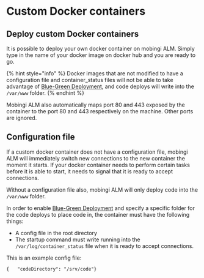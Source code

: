 # Custom Docker containers

## Deploy custom Docker containers

It is possible to deploy your own docker container on mobingi ALM. Simply type in the name of your docker image on docker hub and you are ready to go.

{% hint style="info" %}
Docker images that are not modified to have a configuration file and container\_status files will not be able to take advantage of [Blue-Green Deployment](https://docs2.mobingi.com/v/v2/guides-and-tutorials/others/blue-green-deployment), and code deploys will write into the `/var/www` folder.
{% endhint %}

Mobingi ALM also automatically maps port 80 and 443 exposed by the container to the port 80 and 443 respectively on the machine. Other ports are ignored.  


## Configuration file

If a custom docker container does not have a configuration file, mobingi ALM will immediately switch new connections to the new container the moment it starts. If your docker container needs to perform certain tasks before it is able to start, it needs to signal that it is ready to accept connections.

Without a configuration file also, mobingi ALM will only deploy code into the `/var/www` folder.

In order to enable [Blue-Green Deployment](https://docs2.mobingi.com/v/v2/guides-and-tutorials/others/blue-green-deployment) and specify a specific folder for the code deploys to place code in, the container must have the following things:

* A config file in the root directory
* The startup command must write running into the `/var/log/container_status` file when it is ready to accept connections.

This is an example config file:

```text
{   "codeDirectory": "/srv/code"}
```


